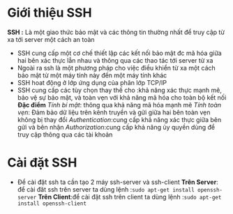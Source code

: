 # Giới thiệu SSH

**SSH :** Là một giao thức bảo mật và các thông tin thường nhất để truy cập từ xa tới server một cách an toàn
* SSH cung cấp một cơ chế thiết lập các kết nối bảo mật đc mã hóa giữa hai bên xác thực lẫn nhau và thông qua các thao tác tới server từ xa
* Ngoài ra ssh là một phương pháp cho việc điều khiển từ xa một cách bảo mật từ một máy tính này đến một máy tính khác
* SSH hoat động ở lớp ứng dụng của phân lớp TCP/IP
* SSH cung cấp các tùy chọn thay thế cho :khả năng xác thực mạnh mẽ, bảo vệ sự bảo mật, và toàn vẹn với khả năng mã hóa cho toàn bộ kết nối
**Đặc điểm**
*Tính bí mật*: thông qua khả năng mã hóa mạnh mẽ
*Tính toàn vẹn*: Đảm bảo dữ liệu trên kênh truyền và gửi giữa hai bên toàn vẹn không bị thay đổi
*Authentication*:cung cấp khả năng xác thực giữa bên gửi và bên nhận
*Authorization*:cung cấp khả năng ủy quyền dùng để truy cập thông qua các tài khoản
# Cài đặt SSH
- Để cài đặt ssh ta cần tạo 2 máy ssh-server và ssh-client
**Trên Server**: để cài đăt ssh trên server ta dùng lệnh :`sudo apt-get install openssh-server`
**Trên Client**:để cài đặt ssh trên client ta dùng lệnh :`sudo apt-get install openssh-client`

